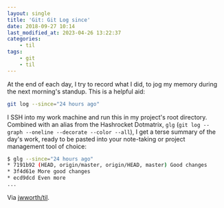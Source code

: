 ```yaml
---
layout: single
title: 'Git: Git Log since'
date: 2018-09-27 10:14
last_modified_at: 2023-04-26 13:22:37
categories:
    - til
tags:
    - git
    - til
---
```


At the end of each day, I try to record what I did, to jog my memory during the
next morning's standup. This is a helpful aid:

```bash
git log --since="24 hours ago"
```

I SSH into my work machine and run this in my project's root directory.
Combined with an alias from the Hashrocket Dotmatrix,
`glg` (`git log --graph --oneline --decorate --color --all`),
I get a terse summary of the day's work,
ready to be pasted into your note-taking or project management tool of choice:

```bash
$ glg --since="24 hours ago"
* 7191b92 (HEAD, origin/master, origin/HEAD, master) Good changes
* 3f4d61e More good changes
* ecd9dcd Even more
...
```

Via [jwworth/til](https://github.com/jwworth/til).
